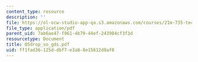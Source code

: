 ```yaml
---
content_type: resource
description: ''
file: https://ol-ocw-studio-app-qa.s3.amazonaws.com/courses/21m-735-technical-design-scenery-mechanisms-and-special-effects-spring-2004/ff1fad36125ddbf7e3a88e15612d0af0_05drop_so_gds.pdf
file_type: application/pdf
parent_uid: 7ab6ae47-f961-4b79-44ef-243984cf3f3d
resourcetype: Document
title: 05drop_so_gds.pdf
uid: ff1fad36-125d-dbf7-e3a8-8e15612d0af0
---
```

